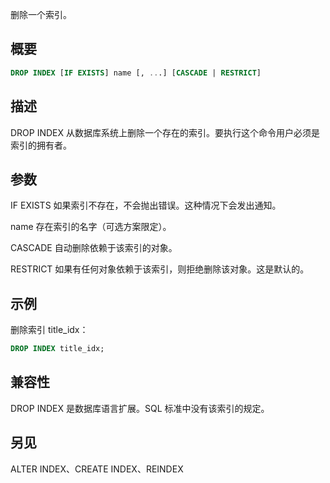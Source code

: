 删除一个索引。

## 概要

```sql
DROP INDEX [IF EXISTS] name [, ...] [CASCADE | RESTRICT]
```

## 描述
DROP INDEX 从数据库系统上删除一个存在的索引。要执行这个命令用户必须是索引的拥有者。

## 参数

IF EXISTS
如果索引不存在，不会抛出错误。这种情况下会发出通知。

name
存在索引的名字（可选方案限定）。

CASCADE
自动删除依赖于该索引的对象。

RESTRICT
如果有任何对象依赖于该索引，则拒绝删除该对象。这是默认的。

## 示例

删除索引 title_idx：

```sql
DROP INDEX title_idx;
```

## 兼容性
DROP INDEX 是数据库语言扩展。SQL 标准中没有该索引的规定。

## 另见
ALTER INDEX、CREATE INDEX、REINDEX
